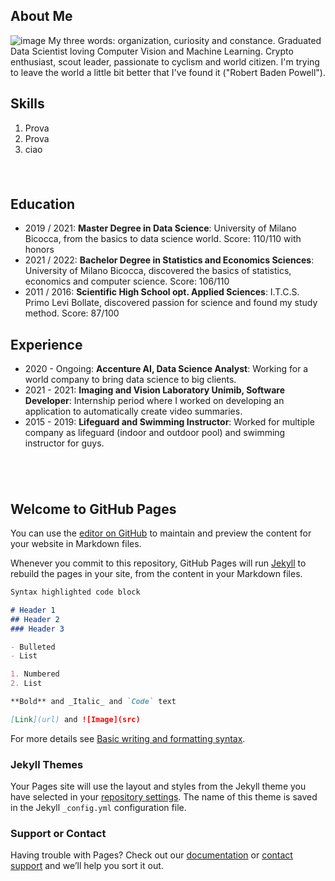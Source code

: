 

## About Me
![image](https://user-images.githubusercontent.com/45123055/163050315-6d0f2adb-35eb-45a3-aeae-e3fca8a63cb7.png)
My three words: organization, curiosity and constance. Graduated Data Scientist loving Computer Vision and Machine Learning. Crypto enthusiast, scout leader, passionate to cyclism and world citizen. I'm trying to leave the world a little bit better that I've found it ("Robert Baden Powell").

## Skills

1. Prova
2. Prova
3. ciao

<div class="w3-border">
  <div class="w3-grey" style="height:24px;width:20%"></div>
</div>

## Education
- 2019 / 2021: **Master Degree in Data Science**: University of Milano Bicocca, from the basics to data science world. Score: 110/110 with honors
- 2021 / 2022: **Bachelor Degree in Statistics and Economics Sciences**: University of Milano Bicocca, discovered the basics of statistics, economics and computer science. Score: 106/110
- 2011 / 2016: **Scientific High School opt. Applied Sciences**: I.T.C.S. Primo Levi Bollate, discovered passion for science and found my study method. Score: 87/100

## Experience
- 2020 - Ongoing: **Accenture AI, Data Science Analyst**: Working for a world company to bring data science to big clients.
- 2021 - 2021: **Imaging and Vision Laboratory Unimib, Software Developer**: Internship period where I worked on developing an application to automatically create video summaries.
- 2015 - 2019: **Lifeguard and Swimming Instructor**: Worked for multiple company as lifeguard (indoor and outdoor pool) and swimming instructor for guys.

<div class="w3-light-grey">
  <div class="w3-green" style="height:24px;width:25%"></div>
</div><br>


## Welcome to GitHub Pages

You can use the [editor on GitHub](https://github.com/MattiaRigi97/MattiaRigi97.github.io/edit/main/README.md) to maintain and preview the content for your website in Markdown files.

Whenever you commit to this repository, GitHub Pages will run [Jekyll](https://jekyllrb.com/) to rebuild the pages in your site, from the content in your Markdown files.

```markdown
Syntax highlighted code block

# Header 1
## Header 2
### Header 3

- Bulleted
- List

1. Numbered
2. List

**Bold** and _Italic_ and `Code` text

[Link](url) and ![Image](src)
```

For more details see [Basic writing and formatting syntax](https://docs.github.com/en/github/writing-on-github/getting-started-with-writing-and-formatting-on-github/basic-writing-and-formatting-syntax).

### Jekyll Themes

Your Pages site will use the layout and styles from the Jekyll theme you have selected in your [repository settings](https://github.com/MattiaRigi97/MattiaRigi97.github.io/settings/pages). The name of this theme is saved in the Jekyll `_config.yml` configuration file.

### Support or Contact

Having trouble with Pages? Check out our [documentation](https://docs.github.com/categories/github-pages-basics/) or [contact support](https://support.github.com/contact) and we’ll help you sort it out.

